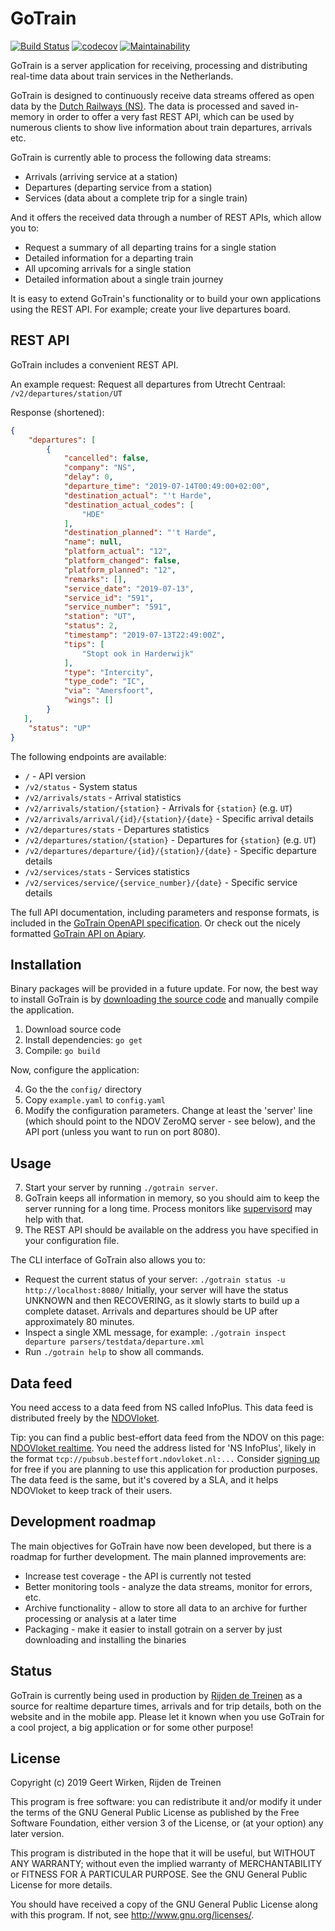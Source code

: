 GoTrain
=======

[![Build Status](https://travis-ci.org/rijdendetreinen/gotrain.svg?branch=master)](https://travis-ci.org/rijdendetreinen/gotrain)
[![codecov](https://codecov.io/gh/rijdendetreinen/gotrain/branch/master/graph/badge.svg)](https://codecov.io/gh/rijdendetreinen/gotrain)
[![Maintainability](https://api.codeclimate.com/v1/badges/e35ed750fa4facc99e92/maintainability)](https://codeclimate.com/github/rijdendetreinen/gotrain/maintainability)

GoTrain is a server application for receiving, processing and distributing
real-time data about train services in the Netherlands.

GoTrain is designed to continuously receive data streams offered as open data
by the [Dutch Railways (NS)](http://www.ns.nl/). The data is processed and
saved in-memory in order to offer a very fast REST API, which can be used by
numerous clients to show live information about train departures, arrivals etc.

GoTrain is currently able to process the following data streams:

* Arrivals (arriving service at a station)
* Departures (departing service from a station)
* Services (data about a complete trip for a single train)

And it offers the received data through a number of REST APIs, which allow you
to:

* Request a summary of all departing trains for a single station
* Detailed information for a departing train
* All upcoming arrivals for a single station
* Detailed information about a single train journey

It is easy to extend GoTrain's functionality or to build your own applications
using the REST API. For example; create your live departures board.

REST API
--------

GoTrain includes a convenient REST API. 

An example request: Request all departures from Utrecht Centraal: 
`/v2/departures/station/UT`

Response (shortened):

```json
{
    "departures": [
        {
            "cancelled": false,
            "company": "NS",
            "delay": 0,
            "departure_time": "2019-07-14T00:49:00+02:00",
            "destination_actual": "'t Harde",
            "destination_actual_codes": [
                "HDE"
            ],
            "destination_planned": "'t Harde",
            "name": null,
            "platform_actual": "12",
            "platform_changed": false,
            "platform_planned": "12",
            "remarks": [],
            "service_date": "2019-07-13",
            "service_id": "591",
            "service_number": "591",
            "station": "UT",
            "status": 2,
            "timestamp": "2019-07-13T22:49:00Z",
            "tips": [
                "Stopt ook in Harderwijk"
            ],
            "type": "Intercity",
            "type_code": "IC",
            "via": "Amersfoort",
            "wings": []
        }
   ],
    "status": "UP"
}
```

The following endpoints are available:

* `/` - API version
* `/v2/status` - System status
* `/v2/arrivals/stats` - Arrival statistics
* `/v2/arrivals/station/{station}` - Arrivals for `{station}` (e.g. `UT`)
* `/v2/arrivals/arrival/{id}/{station}/{date}` - Specific arrival details
* `/v2/departures/stats` - Departures statistics
* `/v2/departures/station/{station}` - Departures for `{station}` (e.g. `UT`)
* `/v2/departures/departure/{id}/{station}/{date}` - Specific departure details
* `/v2/services/stats` - Services statistics
* `/v2/services/service/{service_number}/{date}` - Specific service details

The full API documentation, including parameters and response formats, is included
in the [GoTrain OpenAPI specification](openapi.yaml). Or check out the nicely
formatted [GoTrain API on Apiary](https://rijdendetreinen.docs.apiary.io/).

Installation
------------

Binary packages will be provided in a future update. For now, the best way to install GoTrain is by
[downloading the source code](https://github.com/rijdendetreinen/gotrain/releases) and manually compile
the application.

1. Download source code
2. Install dependencies: `go get`
3. Compile: `go build`

Now, configure the application:

4. Go the the `config/` directory
5. Copy `example.yaml` to `config.yaml`
6. Modify the configuration parameters. Change at least the 'server' line (which should point to the NDOV ZeroMQ server - see below), and the API port (unless you want to run on port 8080).

Usage
-----

7. Start your server by running `./gotrain server`.
8. GoTrain keeps all information in memory, so you should aim to keep the server running for a long time.
   Process monitors like [supervisord](http://supervisord.org/) may help with that.
9. The REST API should be available on the address you have specified in your configuration file.

The CLI interface of GoTrain also allows you to:

* Request the current status of your server: 
  `./gotrain status -u http://localhost:8080/` 
  Initially, your server will have the status UNKNOWN and then RECOVERING, as it slowly starts to build up a complete dataset.
  Arrivals and departures should be UP after approximately 80 minutes.
* Inspect a single XML message, for example: 
  `./gotrain inspect departure parsers/testdata/departure.xml` 
* Run `./gotrain help` to show all commands.

Data feed
---------

You need access to a data feed from NS called InfoPlus. This data feed is distributed freely by the [NDOVloket](https://ndovloket.nl/).

Tip: you can find a public best-effort data feed from the NDOV on this page: [NDOVloket realtime](http://data.ndovloket.nl/REALTIME.TXT).
You need the address listed for 'NS InfoPlus', likely in the format `tcp://pubsub.besteffort.ndovloket.nl:...` 
Consider [signing up](https://ndovloket.nl/aanmelden/) for free if you are planning to use this application for production purposes.
The data feed is the same, but it's covered by a SLA, and it helps NDOVloket to keep track of their users.

Development roadmap
-------------------

The main objectives for GoTrain have now been developed, but there is a roadmap
for further development. The main planned improvements are:

* Increase test coverage - the API is currently not tested
* Better monitoring tools - analyze the data streams, monitor for errors, etc.
* Archive functionality - allow to store all data to an archive for further
  processing or analysis at a later time
* Packaging - make it easier to install gotrain on a server by just downloading
  and installing the binaries

Status
------

GoTrain is currently being used in production by
[Rijden de Treinen](https://www.rijdendetreinen.nl/) as a source for realtime
departure times, arrivals and for trip details, both on the website and in the
mobile app. Please let it known when you use GoTrain for a cool project, a big
application or for some other purpose!

License
-------

Copyright (c) 2019 Geert Wirken, Rijden de Treinen

This program is free software: you can redistribute it and/or modify
it under the terms of the GNU General Public License as published by
the Free Software Foundation, either version 3 of the License, or
(at your option) any later version.

This program is distributed in the hope that it will be useful,
but WITHOUT ANY WARRANTY; without even the implied warranty of
MERCHANTABILITY or FITNESS FOR A PARTICULAR PURPOSE.  See the
GNU General Public License for more details.

You should have received a copy of the GNU General Public License
along with this program.  If not, see <http://www.gnu.org/licenses/>.
